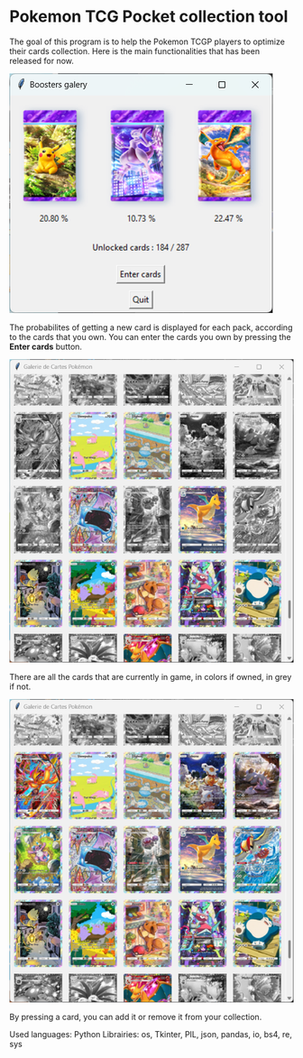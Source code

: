 # Pokemon TCG Pocket collection tool

The goal of this program is to help the Pokemon TCGP players to optimize their cards collection.
Here is the main functionalities that has been released for now.

![Showcase of new cards probabilities per pack](assets/home.png)

The probabilites of getting a new card is displayed for each pack, according to the cards that you own.
You can enter the cards you own by pressing the **Enter cards** button.

![Cards galery](assets/galery_before_click.png)

There are all the cards that are currently in game, in colors if owned, in grey if not.

![Cards galery](assets/galery_after_click.png)

By pressing a card, you can add it or remove it from your collection.

Used languages: Python
Librairies: os, Tkinter, PIL, json, pandas, io, bs4, re, sys
